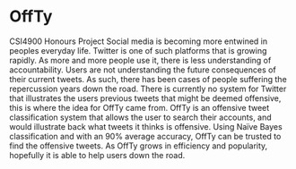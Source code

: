 # OffTy
CSI4900 Honours Project
Social media is becoming more entwined in peoples everyday life. Twitter is one of such platforms that is growing rapidly. As more and more people use it, there is less understanding of accountability. Users are not understanding the future consequences of their current tweets. As such, there has been cases of people suffering the repercussion years down the road. There is currently no system for Twitter that illustrates the users previous tweets that might be deemed offensive, this is where the idea for OffTy came from. OffTy is an offensive tweet classification system that allows the user to search their accounts, and would illustrate back what tweets it thinks is offensive. Using Naïve Bayes classification and with an 90% average accuracy, OffTy can be trusted to find the offensive tweets. As OffTy grows in efficiency and popularity, hopefully it is able to help users down the road.
